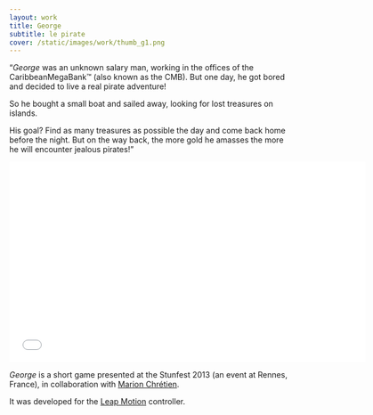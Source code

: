 ```yaml
---
layout: work
title: George
subtitle: le pirate
cover: /static/images/work/thumb_g1.png
---
```


“_George_ was an unknown salary man, working in the offices of the CaribbeanMegaBank™ (also known as the CMB). But one day, he got bored and decided to live a real pirate adventure!

So he bought a small boat and sailed away, looking for lost treasures on islands.

His goal? Find as many treasures as possible the day and come back home before the night. But on the way back, the more gold he amasses the more he will encounter jealous pirates!”

<iframe width="640" height="360" src="//www.youtube.com/embed/RYJZvZfvyZY?rel=0" frameborder="0" allowfullscreen></iframe>

_George_ is a short game presented at the Stunfest 2013 (an event at Rennes, France), in collaboration with [Marion Chrétien](http://marion-chretien.fr/).

It was developed for the [Leap Motion](https://www.leapmotion.com/) controller.
